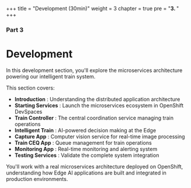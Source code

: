 +++
title = "Development (30min)"
weight = 3
chapter = true
pre = "<b>3. </b>"
+++

### Part 3

# Development

In this development section, you'll explore the microservices architecture powering our intelligent train system.

This section covers:
- **Introduction** : Understanding the distributed application architecture
- **Starting Services** : Launch the microservices ecosystem in OpenShift DevSpaces
- **Train Controller** : The central coordination service managing train operations
- **Intelligent Train** : AI-powered decision making at the Edge
- **Capture App** : Computer vision service for real-time image processing
- **Train CEQ App** : Queue management for train operations
- **Monitoring App** : Real-time monitoring and alerting system
- **Testing Services** : Validate the complete system integration

You'll work with a real microservices architecture deployed on OpenShift, understanding how Edge AI applications are built and integrated in production environments.
